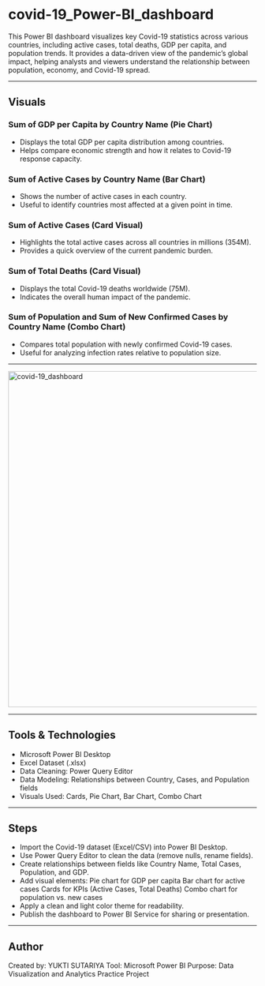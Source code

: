 # covid-19_Power-BI_dashboard

This Power BI dashboard visualizes key Covid-19 statistics across various countries, including active cases, total deaths, GDP per capita, and population trends. It provides a data-driven view of the pandemic’s global impact, helping analysts and viewers understand the relationship between population, economy, and Covid-19 spread.

---

## Visuals
### Sum of GDP per Capita by Country Name (Pie Chart)
- Displays the total GDP per capita distribution among countries.
- Helps compare economic strength and how it relates to Covid-19 response capacity.
### Sum of Active Cases by Country Name (Bar Chart)
- Shows the number of active cases in each country.
- Useful to identify countries most affected at a given point in time.
### Sum of Active Cases (Card Visual)
- Highlights the total active cases across all countries in millions (354M).
- Provides a quick overview of the current pandemic burden.
### Sum of Total Deaths (Card Visual)
- Displays the total Covid-19 deaths worldwide (75M).
- Indicates the overall human impact of the pandemic.
### Sum of Population and Sum of New Confirmed Cases by Country Name (Combo Chart)
- Compares total population with newly confirmed Covid-19 cases.
- Useful for analyzing infection rates relative to population size.

---
<img width="1208" height="681" alt="covid-19_dashboard" src="https://github.com/user-attachments/assets/9becf2ac-b610-464f-ade3-6c9732517a83" />


---

## Tools & Technologies
- Microsoft Power BI Desktop
- Excel Dataset (.xlsx)
- Data Cleaning: Power Query Editor
- Data Modeling: Relationships between Country, Cases, and Population fields
- Visuals Used: Cards, Pie Chart, Bar Chart, Combo Chart
---

## Steps
- Import the Covid-19 dataset (Excel/CSV) into Power BI Desktop.
- Use Power Query Editor to clean the data (remove nulls, rename fields).
- Create relationships between fields like Country Name, Total Cases, Population, and GDP.
- Add visual elements:
  Pie chart for GDP per capita
  Bar chart for active cases
  Cards for KPIs (Active Cases, Total Deaths)
  Combo chart for population vs. new cases
- Apply a clean and light color theme for readability.
- Publish the dashboard to Power BI Service for sharing or presentation.

---
## Author

Created by: YUKTI SUTARIYA
Tool: Microsoft Power BI
Purpose: Data Visualization and Analytics Practice Project

